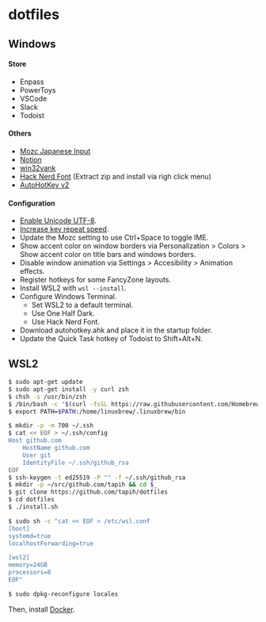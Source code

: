 # dotfiles

## Windows

#### Store

- Enpass
- PowerToys
- VSCode
- Slack
- Todoist

#### Others

- [Mozc Japanese Input](https://www.google.co.jp/ime/)
- [Notion](https://www.notion.so/desktop/windows)
- [win32yank](https://github.com/equalsraf/win32yank)
- [Hack Nerd Font](https://www.nerdfonts.com/font-downloads) (Extract zip and install via righ click menu)
- [AutoHotKey v2](https://www.autohotkey.com/)

#### Configuration
- [Enable Unicode UTF-8](https://togeonet.co.jp/post-13850).
- [Increase key repeat speed](https://www.pasoble.jp/windows/10/keyboard-sokudo-settei.html).
- Update the Mozc setting to use Ctrl+Space to toggle IME.
- Show accent color on window borders via Personalization > Colors > Show accent color on title bars and windows borders.
- Disable window animation via Settings > Accesibility > Animation effects.
- Register hotkeys for some FancyZone layouts.
- Install WSL2 with `wsl --install`.
- Configure Windows Terminal.
  - Set WSL2 to a default terminal.
  - Use One Half Dark. 
  - Use Hack Nerd Font.
- Download autohotkey.ahk and place it in the startup folder.
- Update the Quick Task hotkey of Todoist to Shift+Alt+N.

## WSL2

```sh
$ sudo apt-get update
$ sudo apt-get install -y curl zsh
$ chsh -s /usr/bin/zsh
$ /bin/bash -c "$(curl -fsSL https://raw.githubusercontent.com/Homebrew/install/master/install.sh)"
$ export PATH=$PATH:/home/linuxbrew/.linuxbrew/bin

$ mkdir -p -m 700 ~/.ssh
$ cat << EOF > ~/.ssh/config
Host github.com
    HostName github.com
    User git
    IdentityFile ~/.ssh/github_rsa
EOF
$ ssh-keygen -t ed25519 -P "" -f ~/.ssh/github_rsa
$ mkdir -p ~/src/github.com/tapih && cd $_
$ git clone https://github.com/tapih/dotfiles
$ cd dotfiles
$ ./install.sh

$ sudo sh -c "cat << EOF > /etc/wsl.conf
[boot]
systemd=true
localhostForwarding=true

[wsl2]
memory=24GB
processors=8
EOF"

$ sudo dpkg-reconfigure locales
```

Then, install [Docker](https://docs.docker.com/engine/install/ubuntu/#install-using-the-repository).

